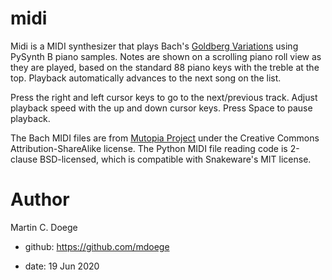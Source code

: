 # midi

Midi is a MIDI synthesizer that plays Bach's [Goldberg Variations](https://en.wikipedia.org/wiki/Goldberg_Variations) using PySynth B piano samples. Notes are shown on a scrolling piano roll view as they are played, based on the standard 88 piano keys with the treble at the top. Playback automatically advances to the next song on the list.

Press the right and left cursor keys to go to the next/previous track. Adjust playback speed with the up and down cursor keys. Press Space to pause playback.

The Bach MIDI files are from [Mutopia Project](https://www.mutopiaproject.org/) under the Creative Commons Attribution-ShareAlike license. The Python MIDI file reading code is 2-clause BSD-licensed, which is compatible with Snakeware's MIT license.

# Author

Martin C. Doege

+ github: https://github.com/mdoege

+ date: 19 Jun 2020
